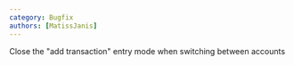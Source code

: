 ```yaml
---
category: Bugfix
authors: [MatissJanis]
---
```


Close the "add transaction" entry mode when switching between accounts
